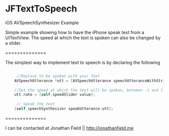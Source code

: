 JFTextToSpeech
==============

iOS AVSpeechSynthesizer Example

Simple example showing how to have the iPhone speak text from a UITextView.
The speed at which the text is spoken can also be changed by a slider.

==============

The simplest way to implement text to speech is by declaring the following
```Objective-C

     //Replace to be spoken with your Text
    AVSpeechUtterance *utt = [AVSpeechUtterance speechUtteranceWithString:toBeSpoken];
    
    //Set the speed at which the text will be spoken, between -1 and 1 is a good range
    utt.rate = [self.speedSlider value]; 
    
     // Speak the text
    [self.speechSynthesizer speakUtterance:utt];
```

==============

I can be contacted at
Jonathan Field || http://jonathanfield.me
